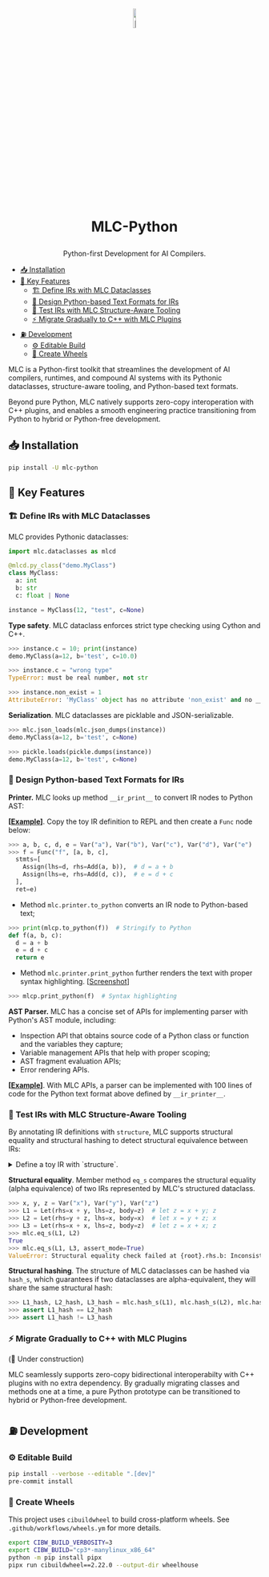 <h1 align="center">
  <img src="https://gist.githubusercontent.com/potatomashed/632c58cc8df7df7fdd067aabb34c1ef6/raw/7900472d1f7fce520fef5fad2e47a6f5fb234d08/mlc-python-logo.svg" alt="MLC Logo" style="width:10%; height:auto;">

  MLC-Python
</h1>
<p align="center"> Python-first Development for AI Compilers. </p>

* [:inbox_tray: Installation](#inbox_tray-installation)
* [:key: Key Features](#key-key-features)
  + [:building_construction: Define IRs with MLC Dataclasses](#building_construction-define-irs-with-mlc-dataclasses)
  + [:snake: Design Python-based Text Formats for IRs](#snake-design-python-based-text-formats-for-irs)
  + [:dart: Test IRs with MLC Structure-Aware Tooling](#dart-test-irs-with-mlc-structure-aware-tooling)
  + [:zap: Migrate Gradually to C++ with MLC Plugins](#zap-migrate-gradually-to-c-with-mlc-plugins)
* [:fuelpump: Development](#fuelpump-development)
  + [:gear: Editable Build](#gear-editable-build)
  + [:ferris_wheel: Create Wheels](#ferris_wheel-create-wheels)


MLC is a Python-first toolkit that streamlines the development of AI compilers, runtimes, and compound AI systems with its Pythonic dataclasses, structure-aware tooling, and Python-based text formats.

Beyond pure Python, MLC natively supports zero-copy interoperation with C++ plugins, and enables a smooth engineering practice transitioning from Python to hybrid or Python-free development.

## :inbox_tray: Installation

```bash
pip install -U mlc-python
```

## :key: Key Features

### :building_construction: Define IRs with MLC Dataclasses

MLC provides Pythonic dataclasses:

```python
import mlc.dataclasses as mlcd

@mlcd.py_class("demo.MyClass")
class MyClass:
  a: int
  b: str
  c: float | None

instance = MyClass(12, "test", c=None)
```

**Type safety**. MLC dataclass enforces strict type checking using Cython and C++.

```python
>>> instance.c = 10; print(instance)
demo.MyClass(a=12, b='test', c=10.0)

>>> instance.c = "wrong type"
TypeError: must be real number, not str

>>> instance.non_exist = 1
AttributeError: 'MyClass' object has no attribute 'non_exist' and no __dict__ for setting new attributes
```

**Serialization**. MLC dataclasses are picklable and JSON-serializable.

```python
>>> mlc.json_loads(mlc.json_dumps(instance))
demo.MyClass(a=12, b='test', c=None)

>>> pickle.loads(pickle.dumps(instance))
demo.MyClass(a=12, b='test', c=None)
```

### :snake: Design Python-based Text Formats for IRs

**Printer.** MLC looks up method `__ir_print__` to convert IR nodes to Python AST:

**[[Example](https://github.com/mlc-ai/mlc-python/blob/main/python/mlc/testing/toy_ir/ir.py)]**. Copy the toy IR definition to REPL and then create a `Func` node below:

```python
>>> a, b, c, d, e = Var("a"), Var("b"), Var("c"), Var("d"), Var("e")
>>> f = Func("f", [a, b, c],
  stmts=[
    Assign(lhs=d, rhs=Add(a, b)),  # d = a + b
    Assign(lhs=e, rhs=Add(d, c)),  # e = d + c
  ],
  ret=e)
```

- Method `mlc.printer.to_python` converts an IR node to Python-based text;

```python
>>> print(mlcp.to_python(f))  # Stringify to Python
def f(a, b, c):
  d = a + b
  e = d + c
  return e
```

- Method `mlc.printer.print_python` further renders the text with proper syntax highlighting. [[Screenshot](https://raw.githubusercontent.com/gist/potatomashed/5a9b20edbdde1b9a91a360baa6bce9ff/raw/3c68031eaba0620a93add270f8ad7ed2c8724a78/mlc-python-printer.svg)]

```python
>>> mlcp.print_python(f)  # Syntax highlighting
```

**AST Parser.** MLC has a concise set of APIs for implementing parser with Python's AST module, including:
- Inspection API that obtains source code of a Python class or function and the variables they capture;
- Variable management APIs that help with proper scoping;
- AST fragment evaluation APIs;
- Error rendering APIs.

**[[Example](https://github.com/mlc-ai/mlc-python/blob/main/python/mlc/testing/toy_ir/parser.py)]**. With MLC APIs, a parser can be implemented with 100 lines of code for the Python text format above defined by `__ir_printer__`.

### :dart: Test IRs with MLC Structure-Aware Tooling

By annotating IR definitions with `structure`, MLC supports structural equality and structural hashing to detect structural equivalence between IRs:

<details><summary> Define a toy IR with `structure`. </summary>

```python
import mlc
import mlc.dataclasses as mlcd

@mlcd.py_class
class Expr:
  def __add__(self, other):
    return Add(a=self, b=other)

@mlcd.py_class(structure="nobind")
class Add(Expr):
  a: Expr
  b: Expr

@mlcd.py_class(structure="var")
class Var(Expr):
  name: str = mlcd.field(structure=None) # excludes `name` from defined structure

@mlcd.py_class(structure="bind")
class Let(Expr):
  rhs: Expr
  lhs: Var = mlcd.field(structure="bind") # `Let.lhs` is the def-site
  body: Expr
```

</details>

**Structural equality**. Member method `eq_s` compares the structural equality (alpha equivalence) of two IRs represented by MLC's structured dataclass.

```python
>>> x, y, z = Var("x"), Var("y"), Var("z")
>>> L1 = Let(rhs=x + y, lhs=z, body=z)  # let z = x + y; z
>>> L2 = Let(rhs=y + z, lhs=x, body=x)  # let x = y + z; x
>>> L3 = Let(rhs=x + x, lhs=z, body=z)  # let z = x + x; z
>>> mlc.eq_s(L1, L2)
True
>>> mlc.eq_s(L1, L3, assert_mode=True)
ValueError: Structural equality check failed at {root}.rhs.b: Inconsistent binding. RHS has been bound to a different node while LHS is not bound
```

**Structural hashing**. The structure of MLC dataclasses can be hashed via `hash_s`, which guarantees if two dataclasses are alpha-equivalent, they will share the same structural hash:

```python
>>> L1_hash, L2_hash, L3_hash = mlc.hash_s(L1), mlc.hash_s(L2), mlc.hash_s(L3)
>>> assert L1_hash == L2_hash
>>> assert L1_hash != L3_hash
```

### :zap: Migrate Gradually to C++ with MLC Plugins

(🚧 Under construction)

MLC seamlessly supports zero-copy bidirectional interoperabilty with C++ plugins with no extra dependency. By gradually migrating classes and methods one at a time, a pure Python prototype can be transitioned to hybrid or Python-free development.

## :fuelpump: Development

### :gear: Editable Build

```bash
pip install --verbose --editable ".[dev]"
pre-commit install
```

### :ferris_wheel: Create Wheels

This project uses `cibuildwheel` to build cross-platform wheels. See `.github/workflows/wheels.ym` for more details.

```bash
export CIBW_BUILD_VERBOSITY=3
export CIBW_BUILD="cp3*-manylinux_x86_64"
python -m pip install pipx
pipx run cibuildwheel==2.22.0 --output-dir wheelhouse
```
